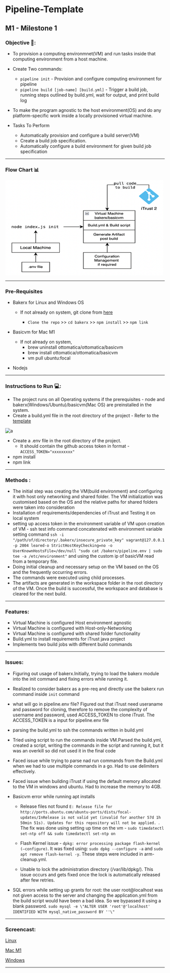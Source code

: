 # Pipeline-Template

## M1 - Milestone 1

### Objective 📝:

- To provision a computing environmnet(VM) and run tasks inside that computing environment from a host machine.
- Create Two commands:
    - `pipeline init` - Provision and configure computing environment for pipeline
    - `pipeline build [job-name] [build.yml]` - Trigger a build job, running steps outlined by build.yml, wait for output, and print build log

- To make the program agnostic to the host environment(OS) and do any platform-specific work inside a locally provisioned virtual machine.
- Tasks To Perform
    - Automatically provision and configure a build server(VM)
    - Create a build job specification.
    - Automatically configure a build environment for given build job specification

---------
### Flow Chart 📊

<img src = "Screenshots/flowchart.png" height = 300 width = 500>

-----
### Pre-Requisites

- Bakerx for Linux and Windows OS
   - If not already on system, git clone from [here](https://github.com/ottomatica/bakerx.git)
   
     - `Clone the repo` >> `cd bakerx` >> `npm install` >> `npm link`

- Basicvm for Mac M1
  - If not already on system,
      - brew uninstall ottomatica/ottomatica/basicvm
      - brew install ottomatica/ottomatica/basicvm
      - vm pull ubuntu:focal
      
- Nodejs
--------   
### Instructions to Run 💻:

- The project runs on all Operating systems if the prerequisites - node and bakerx(Windows/Ubuntu)/basicvm(Mac OS) are preinstalled in the system.
- Create a build.yml file in the root directory of the project
      - Refer to the [template](https://github.ncsu.edu/CSC-DevOps-S22/DEVOPS-27/blob/main/build.yml.template)
     
 <img src = "/Screenshots/buildyml.png" alt="a" width="600" height = "300">

- Create a .env file in the root directory of the project.
   - It should contain the github access token in format - `ACCESS_TOKEN="xxxxxxxxx"`
- npm install
- npm link
---------------
### Methods :
- The initial step was creating the VM(build environment) and configuring it with host only networking and shared folder. The VM initialization was customised based on the OS and the relative paths for shared folders were taken into consideration
- Installation of requirements/dependencies of iTrust and Testing it on local system
- setting up access token in the environment variable of VM upon creation of VM - ssh test info command concatenated with environment variable setting command
 `ssh -i "/path/of/directory/.bakerx/insecure_private_key" vagrant@127.0.0.1 -p 2004 leared-o StrictHostKeyChecking=no -o UserKnownHostsFile=/dev/null "sudo cat /bakerx/pipeline.env | sudo tee -a /etc/environment"` and using the custom ip of basicVM read from a temporary file.
- Doing initial cleanup and necessary setup on the VM based on the OS and the frequently occurring errors.
- The commands were executed using child processes.
- The artifacts are generated in the workspace folder in the root directory of the VM. Once the build is successful, the workspace and database is cleared for the next build.
-------------------
### Features:

- Virtual Machine is configured Host environment agnostic
- Virtual Machine is configured with Host-only-Networking
- Virtual Machine is configured with shared folder functionality
- Build.yml to install requirements for iTrust java project
- Implements two build jobs with different build commands
-----------------
### Issues:
- Figuring out usage of bakerx.Initially, trying to load the bakerx module into the init command and fixing errors while running it.
- Realized to consider bakerx as a pre-req and directly use the bakerx run command inside `init` command
- what will go in pipeline.env file? Figured out that iTrust need useraname and password for cloning, therefore to remove the complexity of username and password, used ACCESS_TOKEN to clone iTrust. The ACCESS_TOKEN is a input for pipeline.env file
- parsing the build.yml to ssh the commands written in build.yml
- Tried using script to run the commands inside VM.Parsed the build.yml, created a script, writing the commands in the script and running it, but it was an overkill so did not used it in the final code
- Faced issue while trying to parse nad run commands from the Build.yml when we had to use multiple commands in a go. Had to use delimiters effectively.
- Faced issue when building iTrust if using the default memory allocated to the VM in windows and ubuntu. Had to increase the memory to 4GB.

- Basicvm error while running apt installs

    - Release files not found  ```E: Release file for http://ports.ubuntu.com/ubuntu-ports/dists/focal-updates/InRelease is not valid yet (invalid for another 57d 1h 50min 51s). Updates for this repository will not be applied. ```. The fix was done using setting up time on the vm - ```sudo timedatectl set-ntp off && sudo timedatectl set-ntp on ``` 

    - Flash Kernel issue - ```dpkg: error processing package flash-kernel (—configure)```. It was fixed using: ```sudo dpkg --configure -a``` and ```sudo apt remove flash-kernel -y```. These steps were included in arm-cleanup.yml.


    - Unable to lock the administration directory (/var/lib/dpkg/). This issue occurs and gets fixed once the lock is automatically released after few retries.
    
- SQL errors while setting up grants for root: the user root@localhost was not given access to the server and changing the application.yml from the build script would have been a bad idea. So we bypassed it using a blank password.
    ```sudo mysql -e \"ALTER USER 'root'@'localhost' IDENTIFIED WITH mysql_native_password BY ''\"```

-----
### Screencast:

<a href= "https://drive.google.com/file/d/184o746bm0G0iN78rcMcR8CQ6zc1BkDQ4/view">Linux</a>

<a href= "https://drive.google.com/file/d/1Z6H_ZYDIlphirL4mhkmk9feQUCpj7KAT/view?usp=sharing">Mac M1</a>

<a href="https://drive.google.com/file/d/1V6J6HQFfjbpO--E7Ox3wLr4_UcNt9tf8/view?usp=sharing">Windows</a>

------------
